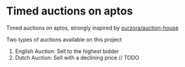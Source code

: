 # Timed auctions on aptos

Timed auctions on aptos, strongly inspired by [ourzora/auction-house](https://github.com/ourzora/auction-house)

Two types of auctions available on this project

1. English Auction: Sell to the highest bidder
2. Dutch Auction: Sell with a declining price // TODO
